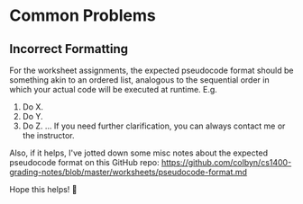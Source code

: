 # Common Problems

## Incorrect Formatting

For the worksheet assignments, the expected pseudocode format should be something akin to an ordered list, analogous to the sequential order in which your actual code will be executed at runtime. E.g.
1. Do X.
2. Do Y.
3. Do Z. 
…
If you need further clarification, you can always contact me or the instructor.

Also, if it helps, I've jotted down some misc notes about the expected pseudocode format on this GitHub repo: https://github.com/colbyn/cs1400-grading-notes/blob/master/worksheets/pseudocode-format.md

Hope this helps! 🙂